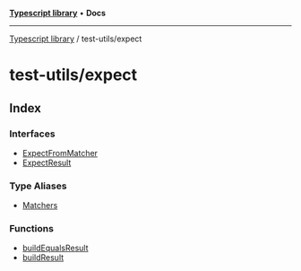 [**Typescript library**](../../index.md) • **Docs**

***

[Typescript library](../../modules.md) / test-utils/expect

# test-utils/expect

## Index

### Interfaces

- [ExpectFromMatcher](interfaces/ExpectFromMatcher.md)
- [ExpectResult](interfaces/ExpectResult.md)

### Type Aliases

- [Matchers](type-aliases/Matchers.md)

### Functions

- [buildEqualsResult](functions/buildEqualsResult.md)
- [buildResult](functions/buildResult.md)
